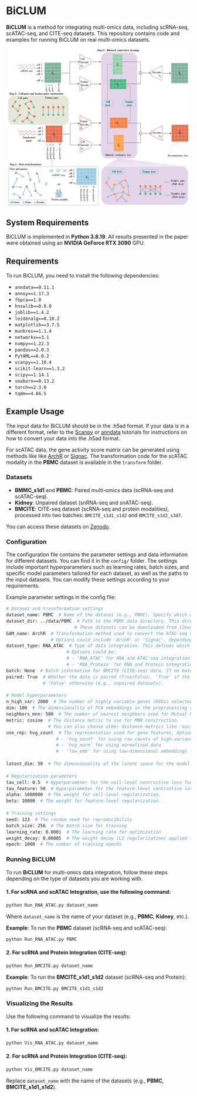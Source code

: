 # BiCLUM

**BiCLUM** is a method for integrating multi-omics data, including scRNA-seq, scATAC-seq, and CITE-seq datasets. This repository contains code and examples for running BiCLUM on real multi-omics datasets.

![image](https://github.com/LiminLi-xjtu/BiCLUM/blob/master/img/BiCLUM_arch.jpg)

## System Requirements

BiCLUM is implemented in **Python 3.8.19**. All results presented in the paper were obtained using an **NVIDIA GeForce RTX 3090** GPU.


## Requirements

To run BiCLUM, you need to install the following dependencies:

- `anndata==0.11.1`
- `annoy==1.17.3`
- `fbpca==1.0`
- `hnswlib==0.8.0`
- `joblib==1.4.2`
- `leidenalg==0.10.2`
- `matplotlib==3.7.5`
- `munkres==1.1.4`
- `networkx==3.1`
- `numpy==1.22.3`
- `pandas==2.0.3`
- `PyYAML==6.0.2`
- `scanpy==1.10.4`
- `scikit-learn==1.3.2`
- `scipy==1.14.1`
- `seaborn==0.13.2`
- `torch==2.3.0`
- `tqdm==4.66.5`


## Example Usage

The input data for BiCLUM should be in the .h5ad format. If your data is in a different format, refer to the [Scanpy](https://scanpy.readthedocs.io/en/stable/) or [anndata](https://anndata.readthedocs.io/en/stable/) tutorials for instructions on how to convert your data into the .h5ad format.

For scATAC data, the gene activity score matrix can be generated using methods like like [ArchR](https://www.archrproject.com/) or [Signac](https://stuartlab.org/signac/). The transformation code for the scATAC modality in the **PBMC** dataset is available in the `transform` folder.


### Datasets

- **BMMC_s1d1** and **PBMC**: Paired multi-omics data (scRNA-seq and scATAC-seq).
- **Kidney**: Unpaired dataset (snRNA-seq and snATAC-seq).
- **BMCITE**: CITE-seq dataset (scRNA-seq and protein modalities), processed into two batches: `BMCITE_s1d1_s1d2` and `BMCITE_s1d2_s3d7`.

You can access these datasets on [Zenodo](https://zenodo.org/uploads/14506611).

### Configuration

The configuration file contains the parameter settings and data information for different datasets. You can find it in the `config/` folder. The settings include important hyperparameters such as learning rates, batch sizes, and specific model parameters tailored for each dataset, as well as the paths to the input datasets. You can modify these settings according to your requirements.

Example parameter settings in the config file:

```bash
# Dataset and transformation settings
dataset_name: PBMC  # Name of the dataset (e.g., PBMC). Specify which dataset you are working with.
dataset_dir: ../data/PBMC  # Path to the PBMC data directory. This directory should include files like rna.h5ad, atac.h5ad, and scGAM_ArchR.h5ad.
                          # These datasets can be downloaded from [Zenodo](https://zenodo.org/uploads/14506611).
GAM_name: ArchR  # Transformation method used to convert the ATAC-seq data (atac.h5ad) into a gene activity score matrix.
                 # Options could include 'ArchR' or 'Signac', depending on your preprocessing method.
dataset_type: RNA_ATAC  # Type of data integration. This defines which modalities you are integrating. 
                       # Options could be:
                       # - 'RNA_ATAC' for RNA and ATAC-seq integration
                       # - 'RNA_Protein' for RNA and Protein integration
batch: None  # Batch information for BMCITE (CITE-seq) data. If no batch information is available, set this parameter to None.
paired: True  # Whether the data is paired (True/False). 'True' if the data are from paired modalities (e.g., scRNA-seq and scATAC-seq), 
              # 'False' otherwise (e.g., unpaired datasets).

# Model hyperparameters
n_high_var: 2000  # The number of highly variable genes (HVGs) selected for preprocessing. 
dim: 100  # The dimensionality of PCA embeddings in the preprocessing step. It reduces the number of features while retaining variance.
neighbors_mnn: 500  # The number of nearest neighbors used for Mutual Nearest Neighbor (MNN) construction. 
metric: cosine  # The distance metric to use for MNN construction. 
                # You can also choose other distance metrics like 'euclidean' depending on the nature of your data.
use_rep: hvg_count  # The representation used for gene features. Options include:
                   # - 'hvg_count' for using raw counts of high-variance genes
                   # - 'hvg_norm' for using normalized data
                   # - 'low_emb' for using low-dimensional embeddings from previous steps as feature representations.

latent_dim: 50  # The dimensionality of the latent space for the model. 

# Regularization parameters
tau_cell: 0.5  # Hyperparameter for the cell-level contrastive loss function. 
tau_feature: 50  # Hyperparameter for the feature-level contrastive loss function.
alpha: 1000000  # The weight for cell-level regularization. 
beta: 10000  # The weight for feature-level regularization. 

# Training settings
seed: 123  # The random seed for reproducibility
batch_size: 256  # The batch size for training
learning_rate: 0.0001  # The learning rate for optimization
weight_decay: 0.00005  # The weight decay (L2 regularization) applied to model parameters to prevent overfitting and encourage simpler models.
epoch: 1000  # The number of training epochs

```

### Running BiCLUM

To run **BiCLUM** for multi-omics data integration, follow these steps depending on the type of datasets you are working with.

#### 1. For scRNA and scATAC Integration, use the following command:

```bash
python Run_RNA_ATAC.py dataset_name
```

Where `dataset_name` is the name of your dataset (e.g., **PBMC**, **Kidney**, etc.).

**Example**: To run the **PBMC** dataset (scRNA-seq and scATAC-seq):

```bash
python Run_RNA_ATAC.py PBMC
```

#### 2. **For scRNA and Protein Integration (CITE-seq)**:

```bash
python Run_BMCITE.py dataset_name
```

**Example**: To run the **BMCITE_s1d1_s1d2** dataset (scRNA-seq and Protein):

```bash
python Run_BMCITE.py BMCITE_s1d1_s1d2
```


### Visualizing the Results

Use the following command to visualize the results:

#### 1. **For scRNA and scATAC Integration**:

```bash
python Vis_RNA_ATAC.py dataset_name
```

#### 2. **For scRNA and Protein Integration (CITE-seq)**:

```bash
python Vis_BMCITE.py dataset_name
```

Replace `dataset_name` with the name of the datasets (e.g., **PBMC**, **BMCITE_s1d1_s1d2**).
